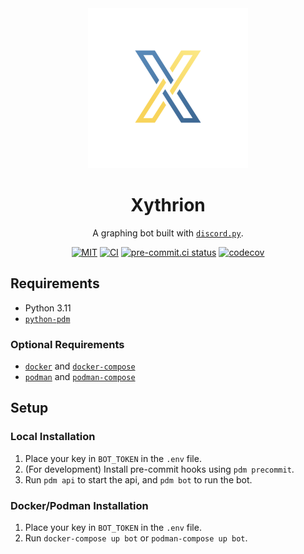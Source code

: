 <div align="center">

<img src="images/icon.png" width=256/>

# Xythrion

A graphing bot built with [`discord.py`](https://github.com/Rapptz/discord.py).

[![MIT][s1]][l1] [![CI][s2]][l2] [![pre-commit.ci status][s3]][l3] [![codecov][s4]][l4]

[s1]: https://img.shields.io/badge/License-MIT-blue.svg
[l1]: https://opensource.org/licenses/MIT
[s2]: https://github.com/Xithrius/Xythrion/actions/workflows/ci.yml/badge.svg
[l2]: https://github.com/Xithrius/Xythrion/actions/workflows/ci.yml
[s3]: https://results.pre-commit.ci/badge/github/Xithrius/Xythrion/main.svg
[l3]: https://results.pre-commit.ci/latest/github/Xithrius/Xythrion/main
[s4]: https://codecov.io/gh/Xithrius/Xythrion/graph/badge.svg?token=J03UIHW314
[l4]: https://codecov.io/gh/Xithrius/Xythrion

</div>

## Requirements

- Python 3.11
- [`python-pdm`](https://github.com/pdm-project/pdm)

### Optional Requirements

- [`docker`](https://github.com/docker/cli) and [`docker-compose`](https://github.com/docker/compose)
- [`podman`](https://github.com/containers/podman) and [`podman-compose`](https://github.com/containers/podman-compose)

## Setup

### Local Installation

1. Place your key in `BOT_TOKEN` in the `.env` file.
2. (For development) Install pre-commit hooks using `pdm precommit`.
3. Run `pdm api` to start the api, and `pdm bot` to run the bot.

### Docker/Podman Installation

1. Place your key in `BOT_TOKEN` in the `.env` file.
2. Run `docker-compose up bot` or `podman-compose up bot`.
